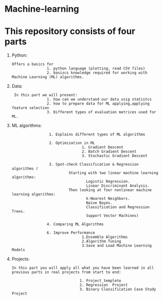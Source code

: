 # Machine-learning


# This repository consists of four parts

  1.  Python: 
                          
          Offers a basics for 
                          1. python language (plotting, read CSV files)
                          2. basiscs knowledge required for working with Machine Learning (ML) algorithms.


  2.  Data: 
  
           In this part we will present:
                          1. how can we understand our data usig statistcs
                          2. how to prepare data for ML applying,applying feature selection 
                          3. Different types of evaluation metrices used for ML.


  3.  ML algorithms: 
                           
                           1. Explains different types of ML algorithms
                           
                           2. Optimization in ML
                                          1. Gradient Descent
                                          2. Batch Gradient Descent
                                          3. Stochastic Gradient Descent
                           
                           3. Spot-check Classification & Regression algorithms (
                                    Starting with two linear machine learning algorithms:
                                            Logistic Regression.
                                            Linear Discriminant Analysis.
                                    Then looking at four nonlinear machine learning algorithms:
                                            k-Nearest Neighbors.
                                            Naive Bayes.
                                            Classification and Regression Trees.
                                            Support Vector Machines)
                                                    
                          4. Comparing ML Algorithms      
                                     
                          6. Improve Performance
                                          1.Ensemble Algorithms
                                          2.Algorithm Tuning
                                          3.Save and Load Machine Learning Models


  4.  Projects: 
          
          In this part you will apply all what you have been learned in all previous parts in real projects from start to end:
          
                                         1. Project_templete
                                         2. Regression  Project
                                         3. Binary Classification Case Study Project

